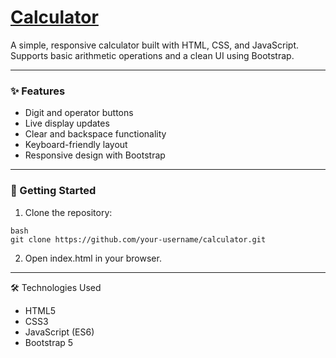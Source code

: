 # [Calculator](nuvashrestha.github.io/Calculator/)

A simple, responsive calculator built with HTML, CSS, and JavaScript. Supports basic arithmetic operations and a clean UI using Bootstrap.

---

### ✨ Features

* Digit and operator buttons
* Live display updates
* Clear and backspace functionality
* Keyboard-friendly layout
* Responsive design with Bootstrap

---

### 🚀 Getting Started

1. Clone the repository:

```
bash
git clone https://github.com/your-username/calculator.git
```

2. Open index.html in your browser.

---

🛠 Technologies Used

- HTML5
- CSS3
- JavaScript (ES6)
- Bootstrap 5
